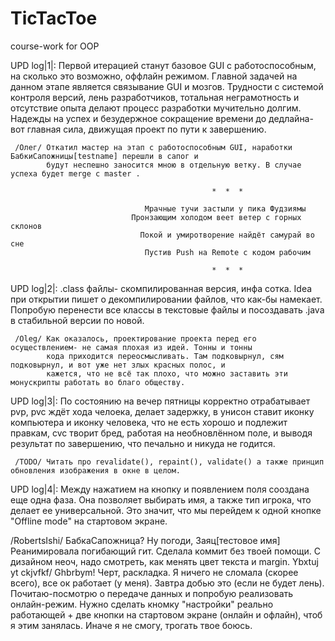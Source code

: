 # TicTacToe
course-work for OOP

UPD log|1|: Первой итерацией станут базовое GUI с работоспособным, на сколько это возможно, оффлайн режимом.
            Главной задачей на данном этапе является связывание GUI и мозгов. Трудности с системой контроля 
            версий, лень разработчиков, тотальная неграмотность и отсутствие опыта делают процесс разработки 
            мучительно долгим. Надежды на успех и безудержное сокращение времени до дедлайна- вот главная сила,
            движущая проект по пути к завершению. 
     
     /Олег/ Откатил мастер на этап с работоспособным GUI, наработки БабкиСапожницы[testname] перешли в сапог и 
            будут неспешно заносится мною в отдельную ветку. В случае успеха будет merge с master . 
                 
                                                 *  *  *
                                                 
                                  Мрачные тучи застыли у пика Фудзиямы
                               Пронзающим холодом веет ветер с горных склонов
                                 Покой и умиротворение найдёт самурай во сне
                                  Пустив Push на Remote с кодом рабочим
                                  
                                                 *  *  *
                                                 
UPD log|2|: .class файлы- скомпилированная версия, инфа сотка. Idea при открытии пишет о декомпилировании файлов,
            что как-бы намекает. Попробую перенести все классы в текстовые файлы и посоздавать .java в стабильной 
            версии по новой.

     /Oleg/ Как оказалось, проектирование проекта перед его осуществлением- не самая плохая из идей. Тонны и тонны
            кода приходится переосмысливать. Там подковырнул, сям подковырнул, и вот уже нет злых красных полос, и
            кажется, что не всё так плохо, что можно заставить эти монускрипты работать во благо обществу. 

UPD log|3|: По состоянию на вечер пятницы корректно отрабатывает pvp, pvc ждёт хода челоека, делает задержку, в
            унисон ставит иконку компьютера и иконку человека, что не есть хорошо и подлежит правкам, cvc творит
            бред, работая на необновлённом поле, и выводя результат по завершению, что печально и никуда не годится.
            
     /TODO/ Читать про revalidate(), repaint(), validate() а также принцип обновления изображения в окне в целом.  
     
UPD log|4|: Между нажатием на кнопку и появлением поля сооздана еще одна фаза. Она позволяет выбирать имя, а также
            тип игрока, что делает ее универсальной. Это значит, что мы перейдем к одной кнопке "Offline mode" на 
            стартовом экране. 

/RobertsIshi/  БабкаСапожница? Ну погоди, Заяц[тестовое имя] 
              Реанимировала погибающий гит. Сделала коммит без твоей помощи. С дизайном неоч, надо смотреть, как 
              менять цвет текста и margin. Ybxtuj yt ckjvfkf/ Ghbrbym! Черт, раскладка. Я ничего не сломала 
              (скорее всего), все ок работает (у меня).  Завтра добью это (если не будет лень). Почитаю-посмотрю
              о передаче данных и попробую реализовать онлайн-режим.  Нужно сделать кномку "настройки" реально 
              работающей + две кнопки на стартовом экране (онлайн и офлайн), чтоб я этим занялась. Иначе я не 
              смогу, трогать твое боюсь. 
